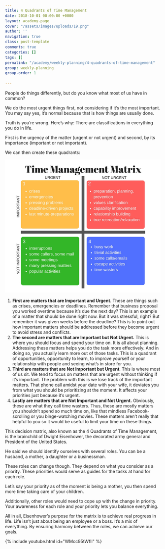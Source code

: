 ```yaml
---
title: 4 Quadrants of Time Management
date: 2018-10-01 00:00:00 +0000
layout: academy-page
cover: "/assets/images/uploads/19.png"
author: ''
navigation: true
class: post-template
comments: true
categories: []
tags: []
permalink: "/academy/weekly-planning/4-quadrants-of-time-management"
group: weekly-planning
group-order: 1

---
```


People do things differently, but do you know what most of us have in common?

We do the most urgent things first, not considering if it’s the most important. You may say yes, it’s normal because that is how things are usually done.

Truth is you’re wrong. Here’s why: There are classifications in everything you do in life.

First is the urgency of the matter (urgent or not urgent) and second, by its importance (important or not important).

We can then create these quadrants:

![](/assets/images/uploads/time-matrix-edited.jpg)

1. **First are matters that are Important and Urgent**. These are things such as crises, emergencies or deadlines. Remember that business proposal you worked overtime because it’s due the next day? This is an example of a matter that should be done right now. But it was stressful, right? But remember it was given weeks before the deadline? This is to point out how important matters should be addressed before they become urgent to avoid stress and conflicts.
2. **The second are matters that are Important but Not Urgent.** This is where you should focus and spend your time on. It is all about planning. Addressing these matters helps you do the task more effectively. And in doing so, you actually learn more out of those tasks. This is a quadrant of opportunities, opportunity to learn, to improve yourself or your relationship with people and seeing what’s in store for you.
3. **Third are matters that are Not Important but Urgent**. This is where most of us sit. We tend to focus on matters that are urgent without thinking if it’s important. The problem with this is we lose track of the important matters. That phone call amidst your date with your wife, it deviates you from what you should be prioritizing at the moment. It affects your priorities just because it’s urgent.
4. **Lastly are matters that are Not Important and Not Urgent.** Obviously, these are what they call time wasters. Thus, these are mostly matters you shouldn’t spend so much time on, like that mindless Facebook-scrolling or you binge-watching movies. These matters aren’t really that helpful to you so it would be useful to limit your time on these things.

This decision matrix, also known as the 4 Quadrants of Time Management, is the brainchild of Dwight Eisenhower, the decorated army general and President of the United States.

He said we should identify ourselves with several roles. You can be a husband, a mother, a daughter or a businessman.

These roles can change though. They depend on what you consider as a priority. These priorities would serve as guides for the tasks at hand for each role.

Let’s say your priority as of the moment is being a mother, you then spend more time taking care of your children.

Additionally, other roles would need to cope up with the change in priority. Your awareness for each role and your priority lets you balance everything.

All in all, Eisenhower’s purpose for the matrix is to achieve real progress in life. Life isn’t just about being an employee or a boss. It’s a mix of everything. By ensuring harmony between the roles, we can achieve our goals.

{% include youtube.html id="WMcc95tWflI" %}